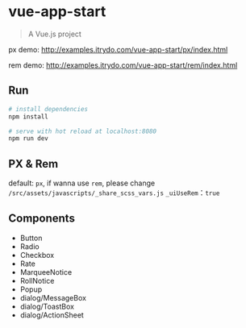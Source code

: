 # vue-app-start

> A Vue.js project

px demo: http://examples.itrydo.com/vue-app-start/px/index.html

rem demo: http://examples.itrydo.com/vue-app-start/rem/index.html

## Run

``` bash
# install dependencies
npm install

# serve with hot reload at localhost:8080
npm run dev
```

## PX & Rem
default: `px`, if wanna use `rem`, please change `/src/assets/javascripts/_share_scss_vars.js`
`_uiUseRem`：`true`  

## Components
- Button
- Radio
- Checkbox
- Rate
- MarqueeNotice
- RollNotice
- Popup
- dialog/MessageBox
- dialog/ToastBox
- dialog/ActionSheet
